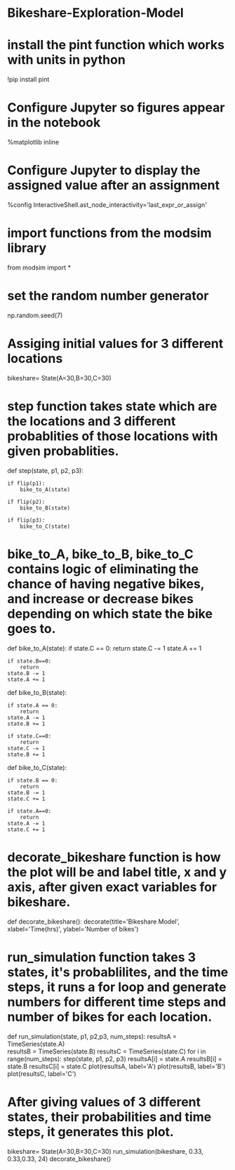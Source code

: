 # Bikeshare-Exploration-Model
# install the pint function which works with units in python

!pip install pint

# Configure Jupyter so figures appear in the notebook

%matplotlib inline

# Configure Jupyter to display the assigned value after an assignment

%config InteractiveShell.ast_node_interactivity='last_expr_or_assign'

# import functions from the modsim library

from modsim import *

# set the random number generator

np.random.seed(7)

# Assiging initial values for 3 different locations
bikeshare= State(A=30,B=30,C=30)

# step function takes state which are the locations and 3 different probablities of those locations with given probablities.

def step(state, p1, p2, p3):

    if flip(p1):
        bike_to_A(state)
    
    if flip(p2):
        bike_to_B(state)
        
    if flip(p3):
        bike_to_C(state)

# bike_to_A, bike_to_B, bike_to_C contains logic of eliminating the chance of having negative bikes, and increase or decrease bikes depending on which state the bike goes to. 

def bike_to_A(state):
    if state.C == 0:
        return
    state.C -= 1
    state.A += 1
    
    if state.B==0:
        return
    state.B -= 1
    state.A += 1
    
def bike_to_B(state):

    if state.A == 0:
        return
    state.A -= 1
    state.B += 1
    
    if state.C==0:
        return
    state.C -= 1
    state.B += 1
    
def bike_to_C(state):

    if state.B == 0:
        return
    state.B -= 1
    state.C += 1
    
    if state.A==0:
        return
    state.A -= 1
    state.C += 1
    
# decorate_bikeshare function is how the plot will be and label title, x and y axis, after given exact variables for bikeshare.

def decorate_bikeshare():
    decorate(title='Bikeshare Model',
             xlabel='Time(hrs)', 
             ylabel='Number of bikes')

# run_simulation function takes 3 states, it's probablilites, and the time steps, it runs a for loop and generate numbers for different time steps and number of bikes for each location. 

def run_simulation(state, p1, p2,p3, num_steps):
    resultsA = TimeSeries(state.A)    
    resultsB = TimeSeries(state.B)
    resultsC = TimeSeries(state.C) 
    for i in range(num_steps):
        step(state, p1, p2, p3)
        resultsA[i] = state.A
        resultsB[i] = state.B
        resultsC[i] = state.C
    plot(resultsA, label='A')
    plot(resultsB, label='B')
    plot(resultsC, label='C')

# After giving values of 3 different states, their probabilities and time steps, it generates this plot.

bikeshare= State(A=30,B=30,C=30)
run_simulation(bikeshare, 0.33, 0.33,0.33, 24)
decorate_bikeshare()
